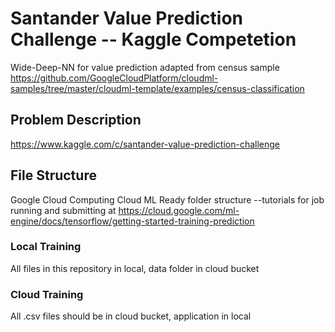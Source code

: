 # Santander Value Prediction Challenge -- Kaggle Competetion
Wide-Deep-NN for value prediction adapted from census sample
https://github.com/GoogleCloudPlatform/cloudml-samples/tree/master/cloudml-template/examples/census-classification
## Problem Description 
https://www.kaggle.com/c/santander-value-prediction-challenge
## File Structure
Google Cloud Computing Cloud ML Ready folder structure
--tutorials for job running and submitting at https://cloud.google.com/ml-engine/docs/tensorflow/getting-started-training-prediction

### Local Training
All files in this repository in local, data folder in cloud bucket
### Cloud Training
All .csv files should be in cloud bucket, application in local
